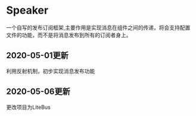 # Speaker

一个自写的发布订阅框架,主要作用是实现消息在组件之间的传递，将会支持配置文件的功能，而不是将消息发布到所有的订阅者身上。

## 2020-05-01更新

利用反射机制，初步实现消息发布功能

## 2020-05-06更新

更改项目为LiteBus
